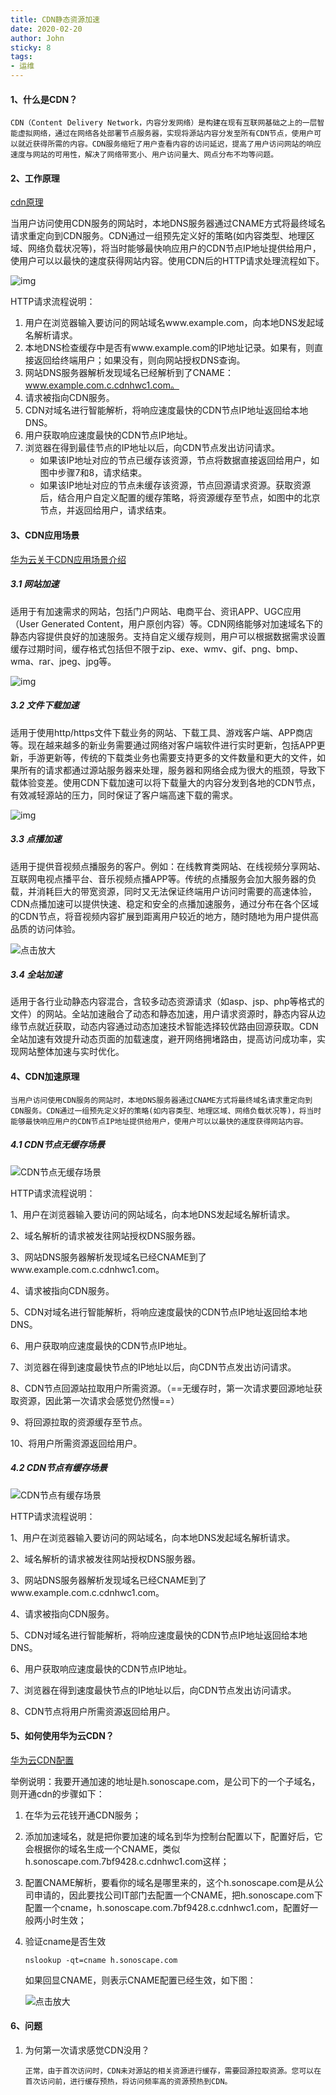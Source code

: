 ```yaml
---
title: CDN静态资源加速
date: 2020-02-20
author: John
sticky: 8
tags:
- 运维
---
```

#### 1、什么是CDN？

```text
CDN（Content Delivery Network，内容分发网络）是构建在现有互联网基础之上的一层智能虚拟网络，通过在网络各处部署节点服务器，实现将源站内容分发至所有CDN节点，使用户可以就近获得所需的内容。CDN服务缩短了用户查看内容的访问延迟，提高了用户访问网站的响应速度与网站的可用性，解决了网络带宽小、用户访问量大、网点分布不均等问题。
```

#### 2、工作原理

[cdn原理](https://support.huaweicloud.com/productdesc-cdn/cdn_01_0109.html)

当用户访问使用CDN服务的网站时，本地DNS服务器通过CNAME方式将最终域名请求重定向到CDN服务。CDN通过一组预先定义好的策略(如内容类型、地理区域、网络负载状况等)，将当时能够最快响应用户的CDN节点IP地址提供给用户，使用户可以以最快的速度获得网站内容。使用CDN后的HTTP请求处理流程如下。

![img](https://afatpig.oss-cn-chengdu.aliyuncs.com/blog/zh-cn_image_0000001129063959.png)

HTTP请求流程说明：

1. 用户在浏览器输入要访问的网站域名www.example.com，向本地DNS发起域名解析请求。
2. 本地DNS检查缓存中是否有www.example.com的IP地址记录。如果有，则直接返回给终端用户；如果没有，则向网站授权DNS查询。
3. 网站DNS服务器解析发现域名已经解析到了CNAME：www.example.com.c.cdnhwc1.com。
4. 请求被指向CDN服务。
5. CDN对域名进行智能解析，将响应速度最快的CDN节点IP地址返回给本地DNS。
6. 用户获取响应速度最快的CDN节点IP地址。
7. 浏览器在得到最佳节点的IP地址以后，向CDN节点发出访问请求。
   - 如果该IP地址对应的节点已缓存该资源，节点将数据直接返回给用户，如图中步骤7和8，请求结束。
   - 如果该IP地址对应的节点未缓存该资源，节点回源请求资源。获取资源后，结合用户自定义配置的缓存策略，将资源缓存至节点，如图中的北京节点，并返回给用户，请求结束。

#### 3、CDN应用场景

[华为云关于CDN应用场景介绍](https://support.huaweicloud.com/productdesc-cdn/cdn_01_0067.html)


##### 3.1 网站加速

适用于有加速需求的网站，包括门户网站、电商平台、资讯APP、UGC应用（User Generated Content，用户原创内容）等。CDN网络能够对加速域名下的静态内容提供良好的加速服务。支持自定义缓存规则，用户可以根据数据需求设置缓存过期时间，缓存格式包括但不限于zip、exe、wmv、gif、png、bmp、wma、rar、jpeg、jpg等。

![img](https://support.huaweicloud.com/productdesc-cdn/zh-cn_image_0170805353.png)

##### 3.2 文件下载加速

适用于使用http/https文件下载业务的网站、下载工具、游戏客户端、APP商店等。现在越来越多的新业务需要通过网络对客户端软件进行实时更新，包括APP更新，手游更新等，传统的下载类业务也需要支持更多的文件数量和更大的文件，如果所有的请求都通过源站服务器来处理，服务器和网络会成为很大的瓶颈，导致下载体验变差。使用CDN下载加速可以将下载量大的内容分发到各地的CDN节点，有效减轻源站的压力，同时保证了客户端高速下载的需求。

![img](https://support.huaweicloud.com/productdesc-cdn/zh-cn_image_0170805965.png)

##### 3.3 点播加速

适用于提供音视频点播服务的客户。例如：在线教育类网站、在线视频分享网站、互联网电视点播平台、音乐视频点播APP等。传统的点播服务会加大服务器的负载，并消耗巨大的带宽资源，同时又无法保证终端用户访问时需要的高速体验，CDN点播加速可以提供快速、稳定和安全的点播加速服务，通过分布在各个区域的CDN节点，将音视频内容扩展到距离用户较近的地方，随时随地为用户提供高品质的访问体验。



![点击放大](https://support.huaweicloud.com/productdesc-cdn/zh-cn_image_0170806639.png)

##### 3.4 全站加速

适用于各行业动静态内容混合，含较多动态资源请求（如asp、jsp、php等格式的文件）的网站。全站加速融合了动态和静态加速，用户请求资源时，静态内容从边缘节点就近获取，动态内容通过动态加速技术智能选择较优路由回源获取。CDN全站加速有效提升动态页面的加载速度，避开网络拥堵路由，提高访问成功率，实现网站整体加速与实时优化。

#### 4、CDN加速原理

```
当用户访问使用CDN服务的网站时，本地DNS服务器通过CNAME方式将最终域名请求重定向到CDN服务。CDN通过一组预先定义好的策略(如内容类型、地理区域、网络负载状况等)，将当时能够最快响应用户的CDN节点IP地址提供给用户，使用户可以以最快的速度获得网站内容。
```

##### 4.1 **CDN节点无缓存场景**

![CDN节点无缓存场景](https://res-static.hc-cdn.cn/SEO/CDN%E8%8A%82%E7%82%B9%E6%97%A0%E7%BC%93%E5%AD%98%E5%9C%BA%E6%99%AF.jpg)

HTTP请求流程说明：

1、用户在浏览器输入要访问的网站域名，向本地DNS发起域名解析请求。

2、域名解析的请求被发往网站授权DNS服务器。

3、网站DNS服务器解析发现域名已经CNAME到了www.example.com.c.cdnhwc1.com。

4、请求被指向CDN服务。

5、CDN对域名进行智能解析，将响应速度最快的CDN节点IP地址返回给本地DNS。

6、用户获取响应速度最快的CDN节点IP地址。

7、浏览器在得到速度最快节点的IP地址以后，向CDN节点发出访问请求。

8、CDN节点回源站拉取用户所需资源。（==无缓存时，第一次请求要回源地址获取资源，因此第一次请求会感觉仍然慢==）

9、将回源拉取的资源缓存至节点。

10、将用户所需资源返回给用户。



##### 4.2 CDN节点有缓存场景

![CDN节点有缓存场景](https://res-static.hc-cdn.cn/SEO/CDN%E8%8A%82%E7%82%B9%E6%9C%89%E7%BC%93%E5%AD%98%E5%9C%BA%E6%99%AF.jpg)

HTTP请求流程说明：

1、用户在浏览器输入要访问的网站域名，向本地DNS发起域名解析请求。

2、域名解析的请求被发往网站授权DNS服务器。

3、网站DNS服务器解析发现域名已经CNAME到了www.example.com.c.cdnhwc1.com。

4、请求被指向CDN服务。

5、CDN对域名进行智能解析，将响应速度最快的CDN节点IP地址返回给本地DNS。

6、用户获取响应速度最快的CDN节点IP地址。

7、浏览器在得到速度最快节点的IP地址以后，向CDN节点发出访问请求。

8、CDN节点将用户所需资源返回给用户。



#### 5、如何使用华为云CDN？

[华为云CDN配置](https://support.huaweicloud.com/cdn/index.html)

举例说明：我要开通加速的地址是h.sonoscape.com，是公司下的一个子域名，则开通cdn的步骤如下：

1. 在华为云花钱开通CDN服务；

2. 添加加速域名，就是把你要加速的域名到华为控制台配置以下，配置好后，它会根据你的域名生成一个CNAME，类似h.sonoscape.com.7bf9428.c.cdnhwc1.com这样；

3. 配置CNAME解析，要看你的域名是哪里来的，这个h.sonoscape.com是从公司申请的，因此要找公司IT部门去配置一个CNAME，把h.sonoscape.com下配置一个cname，h.sonoscape.com.7bf9428.c.cdnhwc1.com，配置好一般两小时生效；

4. 验证cname是否生效

   ```
   nslookup -qt=cname h.sonoscape.com
   ```

   如果回显CNAME，则表示CNAME配置已经生效，如下图：

   ![点击放大](https://support.huaweicloud.com/qs-cdn/zh-cn_image_0298980912.png)

#### 6、问题

1. 为何第一次请求感觉CDN没用？

   ```
   正常，由于首次访问时，CDN未对源站的相关资源进行缓存，需要回源拉取资源。您可以在首次访问前，进行缓存预热，将访问频率高的资源预热到CDN。
   ```
